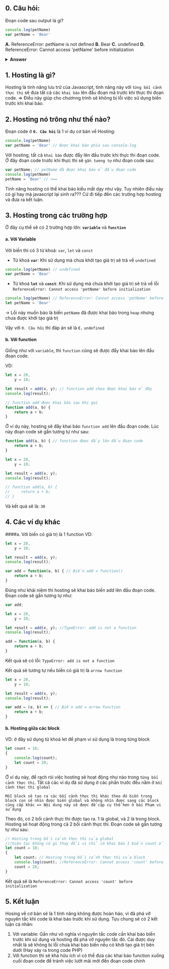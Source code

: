 ## 0. Câu hỏi:
Đoạn code sau output là gì?
``` javascript
console.log(petName)
var petName = 'Bear'
```
<b>A.</b> ReferenceError: petName is not defined
<b>B.</b> Bear
<b>C.</b> undefined
<b>D.</b> ReferenceError: Cannot access 'petName' before initialization
<details><summary><b>Answer</b></summary>
C
</details>

## 1. Hosting là gì?
Hosting là tính năng lưu trữ của Javascript, tính năng này với `từng bối cảnh thực thi` sẽ đưa tất cả các `khai báo` lên đầu đoạn mã trước khi thực thi đoạn code.
=> Điều này giúp cho chươnng trình sẽ không bị lỗi việc sử dụng biến trước khi khai báo.

## 2. Hosting nó trông như thế nào?
Đoạn code ở <b>`0. Câu hỏi`</b> là 1 ví dụ cơ bản về Hosting:
```javascript
console.log(petName)
var petName = 'Bear' // Được khai báo phía sau console.log
```
Với hosting, tất cả `khai báo` được đẩy lên đầu trước khi thực thi đoạn code. Ở đây đoạn code trước khi thực thi sẽ `gần tương tự` như đoạn code sau:
```javascript
var petName; // petName đã được khai báo ở đầu đoạn code
console.log(petName)
petName = 'Bear' // <==
```
Tính năng hosting có thể khai báo kiểu mất dạy như vậy. Tuy nhiên điều này có gì hay mà javascript lại sinh ra??? Cứ đi tiếp đến các trường hợp hosting và đưa ra kết luận.

## 3. Hosting trong các trường hợp
Ở đây cụ thể sẽ có 2 trường hợp lớn: <b>`variable`</b> và <b>`function`</b>
#### a. Với Variable
Với biến thì có 3 từ khoá: `var`, `let` và `const`
- Từ khoá <b>`var`</b>:
Khi sử dụng mà chưa khởi tạo giá trị sẽ trả về `undefined`
```javascript
console.log(petName) // undefined
var petName = 'Bear'
```
- Từ khoá <b>`let`</b> và <b>`const`</b>:
Khi sử dụng mà chưa khởi tạo giá trị sẽ trả về lỗi `ReferenceError: Cannot access 'petName' before initialization`
```javascript
console.log(petName) // ReferenceError: Cannot access 'petName' before initialization
let petName = 'Bear'
```

-> Lỗi này muốn báo là biến `petName` đã được khai báo trong `heap` nhưng chưa được khởi tạo giá trị

Vậy với `0. Câu hỏi` thì đáp án sẽ là <b>`C.`</b> `undefined`

#### b. Với function
Giống như với `variable`, thì `function` cũng sẽ được đẩy khai báo lên đầu đoạn code.

VD: 
```javascript
let x = 20,
    y = 10;

let result = add(x, y); // function add chưa được khai báo ở đây
console.log(result);

// function add được khai báo sau khi gọi
function add(a, b) {
    return a + b;
}
```

Ở ví dụ này, hosting sẽ đẩy khai báo `function add` lên đầu đoạn code. Lúc này đoạn code sẽ gần tương tự như sau:
```javascript
function add(a, b) { // function được đẩy lên đầu đoạn code
    return a + b;
}

let x = 20,
    y = 10;

let result = add(x, y);
console.log(result);

// function add(a, b) {
//     return a + b;
// }
```
Và kết quả sẽ là: `30`

## 4. Các ví dụ khác
####a. Với biến có giá trị là 1 function
VD: 
```javascript
let x = 20,
    y = 10;

let result = add(x, y);
console.log(result);

var add = function(a, b) { // Biến add = function()
    return a + b;
}
```
Đúng như khải niệm thì hosting sẽ khai báo biến add lên đầu đoạn code. Đoạn code sẽ gần tương tự như:
```javascript
var add;

let x = 20,
    y = 10;

let result = add(x, y); //TypeError: add is not a function
console.log(result);

add = function(a, b) {
    return a + b;
}
```
Kết quả sẽ có lỗi:  `TypeError: add is not a function`

Kết quả sẽ tương tự nếu biến có giá trị là `arrow function`
```javascript
let x = 20,
    y = 10;

let result = add(x, y);
console.log(result);

var add = (a, b) => { // Biến add = arrow function
    return a + b;
}
```

#### b. Hosting giữa các block
VD: ở đây sử dụng từ khoá let để phạm vi sử dụng là trong từng block 
```javascript
let count = 10;
{
    console.log(count);
    let count = 20;
}
```
Ở ví dụ này, để rạch ròi việc hosting sẽ hoạt động như nào trong `từng bối cảnh thực thi`.
Tất cả các ví dụ đã sử dụng ở các phần trước đều nằm ở `bối cảnh thực thi global`

`Mỗi block sẽ tạo ra các bối cảnh thực thi khác theo đó biến trong block con sẽ nhìn được biến global và không nhìn được sang các block cùng cấp khác => Nội dung này sẽ được đề cập cụ thể hơn ở bài Phạm vi sử dụng`

Theo đó, có 2 bối cảnh thực thi được tạo ra. 1 là global, và 2 là trong block. Hosting sẽ hoạt động trong cả 2 bối cảnh thực thi.
Đoạn code sẽ gần tương tự như sau:
```javascript
// Hosting trong bối cảnh thực thi của global
//(hiện tại không có gì thay đổi vì chỉ có khai báo 1 biến count ở let count = 10)
let count = 10;
{
    let count; // Hosting trong bối cảnh thực thi của block
    console.log(count); //ReferenceError: Cannot access 'count' before initialization
    count = 20;
}
```
Kết quả sẽ là `ReferenceError: Cannot access 'count' before initialization`

## 5. Kết luận
Hosing về cơ bản sẽ là 1 tính năng không được hoàn hảo, vì đã phá vỡ nguyên tắc khi code là khai báo trước khi sử dụng. Tựu chung sẽ có 2 kết luận cá nhân:
1. Với variable: Gần như vô nghĩa vì nguyên tắc code cần khai báo biến trước khi sử dụng và hosting đã phá vỡ nguyên tắc đó. Cái được duy nhất là sẽ không bị lỗi chưa khai báo biến nếu có khởi tạo giá trị bên dưới (Hay xảy ra trong code PHP)
2. Với function thì sẽ khá hữu ích vì có thể đưa các khai báo function xuống cuối đoạn code để tránh việc lướt mãi mới đến đoạn code chính

